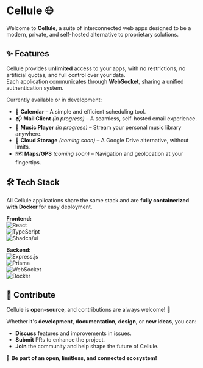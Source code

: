 # Cellule 🌐

Welcome to **Cellule**, a suite of interconnected web apps designed to be a modern, private, and self-hosted alternative to proprietary solutions.  

## ✨ Features
Cellule provides **unlimited** access to your apps, with no restrictions, no artificial quotas, and full control over your data.  
Each application communicates through **WebSocket**, sharing a unified authentication system.  

Currently available or in development:  
- 📅 **Calendar** – A simple and efficient scheduling tool.  
- 📬 **Mail Client** *(in progress)* – A seamless, self-hosted email experience.  
- 🎵 **Music Player** *(in progress)* – Stream your personal music library anywhere.  
- 📂 **Cloud Storage** *(coming soon)* – A Google Drive alternative, without limits.  
- 🗺 **Maps/GPS** *(coming soon)* – Navigation and geolocation at your fingertips.  

## 🛠 Tech Stack  
All Cellule applications share the same stack and are **fully containerized with Docker** for easy deployment.  

**Frontend:**  
![React](https://img.shields.io/badge/React-20232A?style=for-the-badge&logo=react&logoColor=61DAFB)  
![TypeScript](https://img.shields.io/badge/TypeScript-007ACC?style=for-the-badge&logo=typescript&logoColor=white)  
![Shadcn/ui](https://img.shields.io/badge/ShadCN/UI-000000?style=for-the-badge&logo=shadcnui&logoColor=white)  

**Backend:**  
![Express.js](https://img.shields.io/badge/Express.js-000000?style=for-the-badge&logo=express&logoColor=white)  
![Prisma](https://img.shields.io/badge/Prisma-2D3748?style=for-the-badge&logo=prisma&logoColor=white)  
![WebSocket](https://img.shields.io/badge/WebSocket-0078D7?style=for-the-badge&logo=websocket&logoColor=white)  
![Docker](https://img.shields.io/badge/Docker-2496ED?style=for-the-badge&logo=docker&logoColor=white)  

## 🤝 Contribute  
Cellule is **open-source**, and contributions are always welcome! 🚀  

Whether it's **development**, **documentation**, **design**, or **new ideas**, you can:  
- **Discuss** features and improvements in issues.  
- **Submit** PRs to enhance the project.  
- **Join** the community and help shape the future of Cellule.  

🔗 **Be part of an open, limitless, and connected ecosystem!**  
